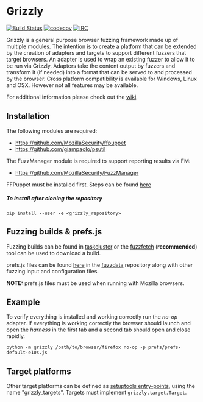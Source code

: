 Grizzly
=======
[![Build Status](https://travis-ci.org/MozillaSecurity/grizzly.svg?branch=master)](https://travis-ci.org/MozillaSecurity/grizzly)
[![codecov](https://codecov.io/gh/MozillaSecurity/grizzly/branch/master/graph/badge.svg)](https://codecov.io/gh/MozillaSecurity/grizzly)
[![IRC](https://img.shields.io/badge/IRC-%23fuzzing-1e72ff.svg?style=flat)](https://www.irccloud.com/invite?channel=%23fuzzing&amp;hostname=irc.mozilla.org&amp;port=6697&amp;ssl=1)

Grizzly is a general purpose browser fuzzing framework made up of multiple modules.
The intention is to create a platform that can be extended by the creation of adapters
and targets to support different fuzzers that target browsers.
An adapter is used to wrap an existing fuzzer to allow it to be run via Grizzly.
Adapters take the content output by fuzzers and transform it (if needed) into a format that can
be served to and processed by the browser.
Cross platform compatibility is available for Windows, Linux and OSX.
However not all features may be available.

For additional information please check out the [wiki](https://github.com/MozillaSecurity/grizzly/wiki).

Installation
------------
The following modules are required:
* https://github.com/MozillaSecurity/ffpuppet
* https://github.com/giampaolo/psutil

The FuzzManager module is required to support reporting results via FM:
 * https://github.com/MozillaSecurity/FuzzManager

FFPuppet must be installed first. Steps can be found [here](https://github.com/MozillaSecurity/ffpuppet#installation)

##### To install after cloning the repository
    pip install --user -e <grizzly_repository>

Fuzzing builds & prefs.js
-------------------------
Fuzzing builds can be found in [taskcluster](https://tools.taskcluster.net/index/gecko.v2.mozilla-central.latest.firefox) or the [fuzzfetch](https://github.com/MozillaSecurity/fuzzfetch) (**recommended**) tool can be used to download a build.

prefs.js files can be found [here](https://github.com/MozillaSecurity/fuzzdata/tree/master/settings/firefox) in the [fuzzdata](https://github.com/MozillaSecurity/fuzzdata) repository along with other fuzzing input and configuration files.

**NOTE:** prefs.js files must be used when running with Mozilla browsers.

Example
-------
To verify everything is installed and working correctly run the *no-op* adapter. If everything is working correctly the browser should launch and open the *harness* in the first tab and a second tab should open and close rapidly.

`python -m grizzly /path/to/browser/firefox no-op -p prefs/prefs-default-e10s.js`

Target platforms
-------
Other target platforms can be defined as [setuptools entry-points](https://setuptools.readthedocs.io/en/latest/setuptools.html#dynamic-discovery-of-services-and-plugins),
using the name "grizzly_targets".  Targets must implement `grizzly.target.Target`.
